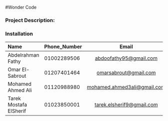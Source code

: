 #Wonder Code

### Project Description:

### Installation
          

| Name  | Phone_Number | Email | CV |
| :------------ |---------------|:-----:|-------|
| Abdelrahman Fathy | 01002289506 | abdoofathy95@gmail.com | NA |
| Omar El-Sabrout   | 01207401464 | omarsabrout@gmail.com | [Link](https://drive.google.com/open?id=0B3CsxKrHFxKMRlo4cW01eWFyWFk&authuser=0 )| 
| Mohamed Ahmed Ali | 01120988980 | mohamed.ahmed3ali@gmail.com | NA |
| Tarek Mostafa ElSherif | 01023850001 | tarek.elsherif9@gmail.com | NA |

